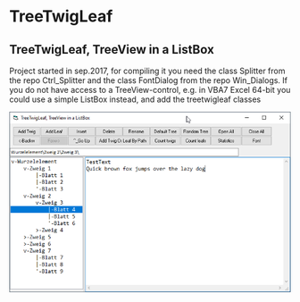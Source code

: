 # TreeTwigLeaf
## TreeTwigLeaf, TreeView in a ListBox  

Project started in sep.2017, for compiling it you need the class Splitter from the repo Ctrl_Splitter and the class FontDialog from the repo Win_Dialogs. 
If you do not have access to a TreeView-control, e.g. in VBA7 Excel 64-bit you could use a simple ListBox instead, and add the treetwigleaf classes  

![TreeTwigLeaf Image](Resources/TreeTwigLeaf.png "TreeTwigLeaf Image")
